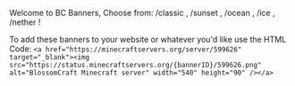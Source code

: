 Welcome to BC Banners, Choose from: /classic , /sunset , /ocean , /ice , /nether !

To add these banners to your website or whatever you'd like use the HTML Code: ```<a href="https://minecraftservers.org/server/599626" target="_blank"><img src="https://status.minecraftservers.org/{bannerID}/599626.png" alt="BlossomCraft Minecraft server" width="540" height="90" /></a>```
